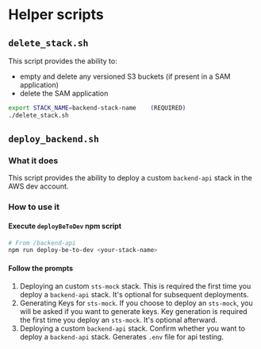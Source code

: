 # Helper scripts

## `delete_stack.sh`

This script provides the ability to:

- empty and delete any versioned S3 buckets (if present in a SAM application)
- delete the SAM application

```bash
export STACK_NAME=backend-stack-name    (REQUIRED)
./delete_stack.sh
```

## `deploy_backend.sh`

### What it does

This script provides the ability to deploy a custom `backend-api` stack in the AWS dev account.

### How to use it

#### Execute `deployBeToDev` npm script

```bash
# From /backend-api
npm run deploy-be-to-dev <your-stack-name>
```

#### Follow the prompts

1. Deploying an custom `sts-mock` stack. This is required the first time you deploy a `backend-api` stack. It's optional for subsequent deployments.
2. Generating Keys for `sts-mock`. If you choose to deploy an `sts-mock`, you will be asked if you want to generate keys. Key generation is required the first time you deploy an `sts-mock`. It's optional afterward.
3. Deploying a custom `backend-api` stack. Confirm whether you want to deploy a `backend-api` stack. Generates `.env` file for api testing.
